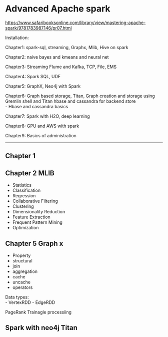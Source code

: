 # Advanced Apache spark  

https://www.safaribooksonline.com/library/view/mastering-apache-spark/9781783987146/pr07.html

Installation:  
  
Chapter1: spark-sql, streaming, Graphx, Mlib, Hive on spark    
  
Chapter2: naive bayes and kmeans and neural net   
  
Chapter3: Streaming Flume and Kafka, TCP, File, EMS     
  
Chapter4: Spark SQL, UDF  

Chapter5: GraphX, Neo4j with Spark  

Chapter6: Graph based storage, Titan, Graph creation and storage using Gremlin shell and Titan hbase and cassandra for backend store    
	- Hbase and cassandra basics  

Chapter7: Spark with H2O, deep learning  

Chapter8: GPU and AWS with spark  

Chapter9: Basics of administration

---

## Chapter 1  

## Chapter 2  MLIB

- Statistics
- Classification  
- Regression  
- Collaborative Filtering  
- Clustering  
- Dimensionality Reduction  
- Feature Extraction  
- Frequent Pattern Mining 
- Optimization  

## Chapter 5 Graph x 

- Property
- structural 
- join
- aggregation
- cache
- uncache
- operators

Data types:  
	- VertexRDD
	- EdgeRDD

PageRank
Trainagle processiing

## Spark with neo4j Titan
